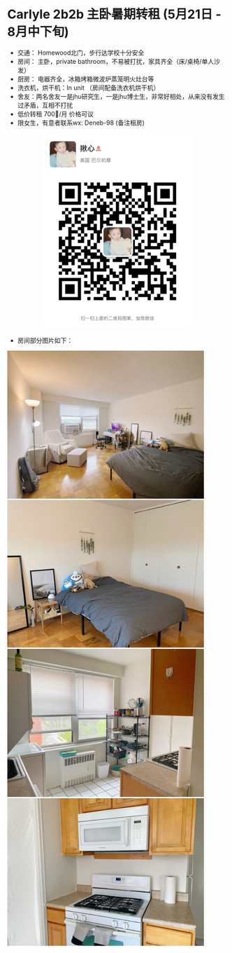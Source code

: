 # Carlyle 2b2b 主卧暑期转租 (5月21日 - 8月中下旬)

* 交通： Homewood北门，步行达学校十分安全
* 房间： 主卧，private bathroom，不易被打扰，家具齐全（床/桌椅/单人沙发）
* 厨房： 电器齐全，冰箱烤箱微波炉蒸笼明火灶台等
* 洗衣机，烘干机：In unit （房间配备洗衣机烘干机）
* 舍友：两名舍友一是jhu研究生，一是jhu博士生，非常好相处，从来没有发生过矛盾，互相不打扰
* 低价转租 700🔪/月 价格可议
* 限女生，有意者联系wx: Deneb-98 (备注租房)
<center> 
<img src="https://github.com/xzjiu/Personal/blob/main/IMG_2322(20220418-143041).PNG" alt="drawing" width="350"/>
</center>


* 房间部分图片如下：
<img src="https://github.com/xzjiu/Personal/blob/main/IMG_2319.JPG" alt="drawing" width="450"/>
<img src="https://github.com/xzjiu/Personal/blob/main/IMG_2315.JPG" alt="drawing" width="450"/>
<img src="https://github.com/xzjiu/Personal/blob/main/IMG_2320.JPG" alt="drawing" width="450"/>
<img src="https://github.com/xzjiu/Personal/blob/main/IMG_2321.JPG" alt="drawing" width="450"/>
